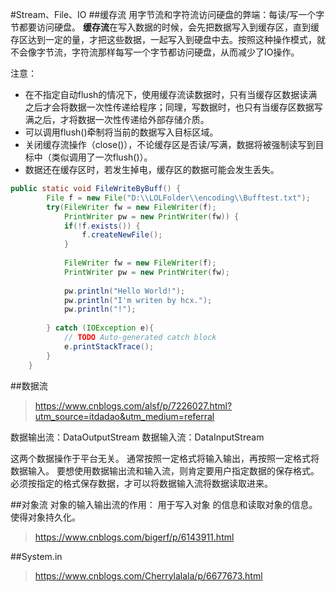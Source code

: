 #Stream、File、IO
##缓存流
用字节流和字符流访问硬盘的弊端：每读/写一个字节都要访问硬盘。
**缓存流**在写入数据的时候，会先把数据写入到缓存区，直到缓存区达到一定的量，才把这些数据，一起写入到硬盘中去。按照这种操作模式，就不会像字节流，字符流那样每写一个字节都访问硬盘，从而减少了IO操作。

注意：
* 在不指定自动flush的情况下，使用缓存流读数据时，只有当缓存区数据读满之后才会将数据一次性传递给程序；同理，写数据时，也只有当缓存区数据写满之后，才将数据一次性传递给外部存储介质。
* 可以调用flush()牵制将当前的数据写入目标区域。
* 关闭缓存流操作（close()），不论缓存区是否读/写满，数据将被强制读写到目标中（类似调用了一次flush()）。
* 数据还在缓存区时，若发生掉电，缓存区的数据可能会发生丢失。
```java
public static void FileWriteByBuff() {
		File f = new File("D:\\LOLFolder\\encoding\\Bufftest.txt");
		try(FileWriter fw = new FileWriter(f);
			PrintWriter pw = new PrintWriter(fw)) {
			if(!f.exists()) {
				f.createNewFile();
			}
			
			FileWriter fw = new FileWriter(f);
			PrintWriter pw = new PrintWriter(fw);
			
			pw.println("Hello World!");
			pw.println("I'm writen by hcx.");
			pw.println("!");
			
		} catch (IOException e){
			// TODO Auto-generated catch block
			e.printStackTrace();
		}
	}
```
##数据流
> https://www.cnblogs.com/alsf/p/7226027.html?utm_source=itdadao&utm_medium=referral


数据输出流：DataOutputStream
数据输入流：DataInputStream

这两个数据操作于平台无关。
通常按照一定格式将输入输出，再按照一定格式将数据输入。
要想使用数据输出流和输入流，则肯定要用户指定数据的保存格式。必须按指定的格式保存数据，才可以将数据输入流将数据读取进来。

##对象流
对象的输入输出流的作用： 用于写入对象 的信息和读取对象的信息。 使得对象持久化。
> https://www.cnblogs.com/bigerf/p/6143911.html

##System.in

> https://www.cnblogs.com/Cherrylalala/p/6677673.html
